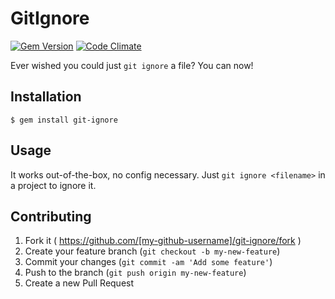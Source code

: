 # GitIgnore
[![Gem Version](https://badge.fury.io/rb/git-ignore.svg)](http://badge.fury.io/rb/git-ignore) [![Code Climate](https://codeclimate.com/github/ArchimedesPi/git-ignore.png)](https://codeclimate.com/github/ArchimedesPi/git-ignore)


Ever wished you could just `git ignore` a file? You can now!

## Installation

    $ gem install git-ignore

## Usage

It works out-of-the-box, no config necessary.
Just `git ignore <filename>` in a project to ignore it.

## Contributing

1. Fork it ( https://github.com/[my-github-username]/git-ignore/fork )
2. Create your feature branch (`git checkout -b my-new-feature`)
3. Commit your changes (`git commit -am 'Add some feature'`)
4. Push to the branch (`git push origin my-new-feature`)
5. Create a new Pull Request

